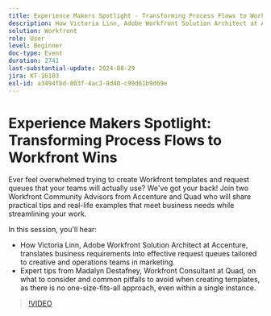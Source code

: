 ```yaml
---
title: Experience Makers Spotlight - Transforming Process Flows to Workfront Wins
description: How Victoria Linn, Adobe Workfront Solution Architect at Accenture, translates business requirements into effective request queues tailored to creative and operations teams in marketing.  Expert tips from Madalyn Destafney, Workfront Consultant at Quad, on what to consider and common pitfalls to avoid when creating templates, as there is no one-size-fits-all approach, even within a single instance.
solution: Workfront
role: User
level: Beginner
doc-type: Event
duration: 2741
last-substantial-update: 2024-08-29
jira: KT-16103
exl-id: a3494fbd-803f-4ac3-8d40-c99d61b9d69e
---
```

# Experience Makers Spotlight: Transforming Process Flows to Workfront Wins

Ever feel overwhelmed trying to create Workfront templates and request queues that your teams will actually use? We've got your back! Join two Workfront Community Advisors from Accenture and Quad who will share practical tips and real-life examples that meet business needs while streamlining your work. 

In this session, you'll hear: 

* How Victoria Linn, Adobe Workfront Solution Architect at Accenture, translates business requirements into effective request queues tailored to creative and operations teams in marketing. 
* Expert tips from Madalyn Destafney, Workfront Consultant at Quad, on what to consider and common pitfalls to avoid when creating templates, as there is no one-size-fits-all approach, even within a single instance.

>[!VIDEO](https://video.tv.adobe.com/v/3433218/?learn=on)
